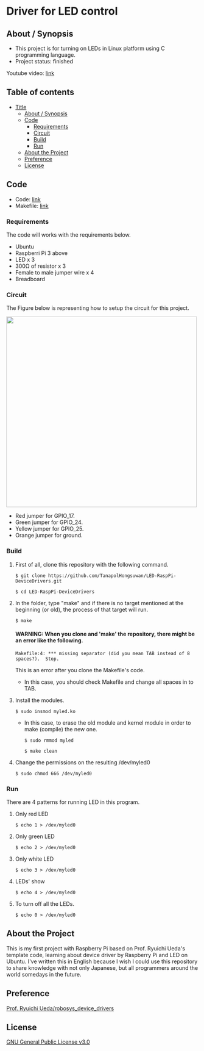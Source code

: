 # Driver for LED control

## About / Synopsis

* This project is for turning on LEDs in Linux platform using C programming language.
* Project status: finished

Youtube video: [link](https://youtu.be/J-4yFp5CeLo)

## Table of contents

* [Title](#driver-for-led-control)
  * [About / Synopsis](#about--synopsis)
  * [Code](#code)
    * [Requirements](#requirements)
    * [Circuit](#circuit)
    * [Build](#build)
    * [Run](#run)
  * [About the Project](#about-the-project)
  * [Preference](#preference)
  * [License](#license)
  
## Code

* Code: [link](https://github.com/TanapolHongsuwan/LED-with-Raspberri-Pi/blob/main/myled.c)
* Makefile: [link](https://github.com/TanapolHongsuwan/LED-with-Raspberri-Pi/blob/main/Makefile)

### Requirements

The code will works with the requirements below.

  * Ubuntu
  * Raspberri Pi 3 above
  * LED x 3
  * 300Ω of resistor x 3
  * Female to male jumper wire x 4
  * Breadboard
  
### Circuit

The Figure below is representing how to setup the circuit for this project.

<img src="https://user-images.githubusercontent.com/67133469/100526038-c3bcf580-3208-11eb-82ca-1e15431e50fa.jpg" width = "500">

* Red jumper for GPIO_17.
* Green jumper for GPIO_24.
* Yellow jumper for GPIO_25.
* Orange jumper for ground.

### Build

1. First of all, clone this repository with the following command.

       $ git clone https://github.com/TanapolHongsuwan/LED-RaspPi-DeviceDrivers.git
       
       $ cd LED-RaspPi-DeviceDrivers
       
  
2. In the folder, type "make" and if there is no target mentioned at the beginning (or old), the process of that target will run.

       $ make
       
     #### WARNING: When you clone and 'make' the repository, there might be an error like the following. 
     
       Makefile:4: *** missing separator (did you mean TAB instead of 8 spaces?).  Stop.
       
   This is an error after you clone the Makefile's code.
   
   * In this case, you should check Makefile and change all spaces in to TAB.
  
3. Install the modules.

       $ sudo insmod myled.ko
  
   * In this case, to erase the old module and kernel module in order to make (compile) the new one.
    
         $ sudo rmmod myled
       
         $ make clean
  
4. Change the permissions on the resulting  /dev/myled0

       $ sudo chmod 666 /dev/myled0
  
### Run

There are 4 patterns for running LED in this program.

1. Only red LED

       $ echo 1 > /dev/myled0
  
2. Only green LED

       $ echo 2 > /dev/myled0
  
3. Only white LED

       $ echo 3 > /dev/myled0
  
4. LEDs' show

       $ echo 4 > /dev/myled0
  
5. To turn off all the LEDs.

       $ echo 0 > /dev/myled0
  
## About the Project

This is my first project with Raspberry Pi based on Prof. Ryuichi Ueda's template code, learning about device driver by Raspberry Pi and LED on Ubuntu. I've written this in English because I wish I could use this repository to share knowledge with not only Japanese, but all programmers around the world somedays in the future.

## Preference

[Prof. Ryuichi Ueda/robosys_device_drivers](https://github.com/ryuichiueda/robosys_device_drivers)

## License

[GNU General Public License v3.0](https://github.com/TanapolHongsuwan/LED-with-Raspberri-Pi/blob/main/LICENSE/)
